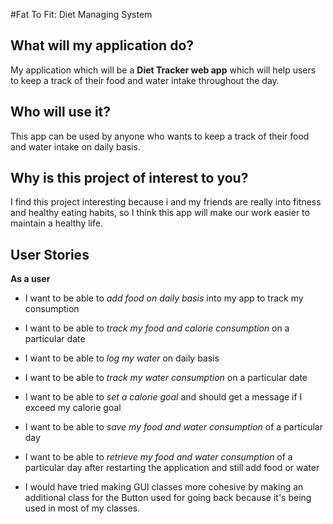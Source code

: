 #Fat To Fit: Diet Managing System

## What will my application do?
My application which will be a **Diet Tracker web app** which will
help users to keep a track of their food and water intake throughout 
the day.  

## Who will use it?
This app can be used by anyone who wants to keep a track of their food
and water intake on daily basis. 

## Why is this project of interest to you?
I find this project interesting because i and my friends are really
into fitness and healthy eating habits,  so I think this app will make our work easier
to maintain a healthy life.

## User Stories

**As a user**
- I want to be able to *add food on daily basis* into my app to track my consumption

- I want to be able to *track my food and calorie consumption* on a particular date

- I want to be able to *log my water* on daily basis 

- I want to be able to *track my water consumption* on a particular date

- I want to be able to *set a calorie goal* and should get a message if I exceed my calorie goal

- I want to be able to *save my food and water consumption* of a particular day

- I want to be able to *retrieve my food and water consumption* of a particular day 
  after restarting the application and still add food or water

- I would have tried making GUI classes more cohesive by making an additional class for the Button used for going back
because it's being used in most of my classes.
